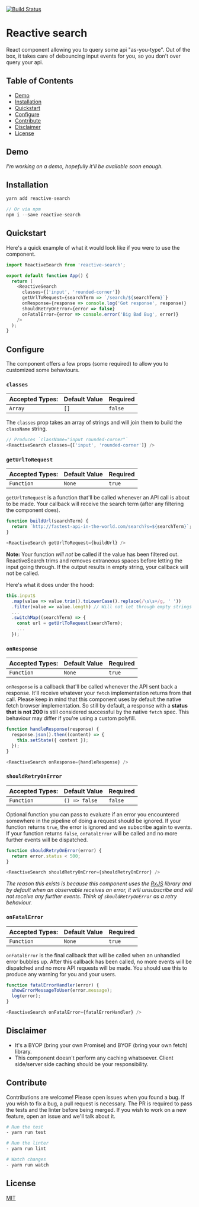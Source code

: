 [![Build Status](https://travis-ci.org/Magellol/reactive-search.svg?branch=master)](https://travis-ci.org/Magellol/reactive-search)

# Reactive search
React component allowing you to query some api "as-you-type".
Out of the box, it takes care of debouncing input events for you, so you don't over query your api.

## Table of Contents
- [Demo](#demo)
- [Installation](#installation)
- [Quickstart](#quickstart)
- [Configure](#configure)
- [Contribute](#contribute)
- [Disclaimer](#disclaimer)
- [License](#license)

## Demo
_I'm working on a demo, hopefully it'll be available soon enough._

## Installation
```javascript
yarn add reactive-search

// Or via npm
npm i --save reactive-search
```

## Quickstart
Here's a quick example of what it would look like if you were to use the component.

```javascript
import ReactiveSearch from 'reactive-search';

export default function App() {
  return (
    <ReactiveSearch
      classes={['input', 'rounded-corner']}
      getUrlToRequest={searchTerm => `/search/${searchTerm}`}
      onResponse={response => console.log('Got response', response)}
      shouldRetryOnError={error => false}
      onFatalError={error => console.error('Big Bad Bug', error)}
    />
  );
}
```

## Configure
The component offers a few props (some required) to allow you to customized some behaviours.

### `classes`

| **Accepted Types:** | **Default Value** |   **Required**    |
|---------------------|-------------------|-------------------|
|  `Array` | `[]` | `false` |

The `classes` prop takes an array of strings and will join them to build the `className` string.
```javascript
// Produces `className="input rounded-corner"`
<ReactiveSearch classes={['input', 'rounded-corner']} />
```

### `getUrlToRequest`

| **Accepted Types:** | **Default Value** |   **Required**    |
|---------------------|-------------------|-------------------|
|  `Function` | `None` | `true`  |

`getUrlToRequest` is a function that'll be called whenever an API call is about to be made.
Your callback will receive the search term (after any filtering the component does).

```javascript
function buildUrl(searchTerm) {
  return `http://fastest-api-in-the-world.com/search?s=${searchTerm}`;
}

<ReactiveSearch getUrlToRequest={buildUrl} />
```

**Note:** Your function _will not_ be called if the value has been filtered out.
ReactiveSearch trims and removes extraneous spaces before letting the input going through.
If the output results in empty string, your callback will not be called.

Here's what it does under the hood:
```javascript
this.input$
  .map(value => value.trim().toLowerCase().replace(/\s\s+/g, ' '))
  .filter(value => value.length) // Will not let through empty strings
  ...
  .switchMap((searchTerm) => {
    const url = getUrlToRequest(searchTerm);
    ...
  });
```

### `onResponse`

| **Accepted Types:** | **Default Value** |   **Required**    |
|---------------------|-------------------|-------------------|
|  `Function` | `None` | `true`  |

`onResponse` is a callback that'll be called whenever the API sent back a response. It'll receive whatever your `fetch`
implementation returns from that call. Please keep in mind that this component uses by default the native fetch browser implementation. So still by default, a response with a **status that is not 200** is still considered successful by the native `fetch` spec. This behaviour may differ if you're using a custom polyfill.

```javascript
function handleResponse(response) {
  response.json().then((content) => {
    this.setState({ content });
  });
}

<ReactiveSearch onResponse={handleResponse} />
```

### `shouldRetryOnError`

| **Accepted Types:** | **Default Value** |   **Required**    |
|---------------------|-------------------|-------------------|
|  `Function` | `() => false` | `false`  |

Optional function you can pass to evaluate if an error you encountered somewhere in the pipeline of doing a request should be ignored. If your function returns `true`, the error is ignored and we subscribe again to events. If your function returns `false`, `onFatalError` will be called and no more further events will be dispatched.

```javascript
function shouldRetryOnError(error) {
  return error.status < 500;
}

<ReactiveSearch shouldRetryOnError={shouldRetryOnError} />
```

_The reason this exists is because this component uses the [RxJS](http://reactivex.io/rxjs/) library and by default when an observable receives an error, it will unsubscribe and will not receive any further events. Think of `shouldRetryOnError` as a retry behaviour._

### `onFatalError`

| **Accepted Types:** | **Default Value** |   **Required**    |
|---------------------|-------------------|-------------------|
|  `Function` | `None` | `true`  |

`onFatalError` is the final callback that will be called when an unhandled error bubbles up. After this callback has been called, no more events will be dispatched and no more API requests will be made. You should use this to produce any warning for you and your users.

```javascript
function fatalErrorHandler(error) {
  showErrorMessageToUser(error.message);
  log(error);
}

<ReactiveSearch onFatalError={fatalErrorHandler} />
```

## Disclaimer
- It's a BYOP (bring your own Promise) and BYOF (bring your own fetch) library.
- This component doesn't perform any caching whatsoever. Client side/server side caching should be your responsibility.

## Contribute
Contributions are welcome! Please open issues when you found a bug.
If you wish to fix a bug, a pull request is necessary. The PR is required to pass the tests and the linter before being merged.
If you wish to work on a new feature, open an issue and we'll talk about it.

```bash
# Run the test
- yarn run test

# Run the linter
- yarn run lint

# Watch changes
- yarn run watch
```

## License
[MIT](LICENSE.md)
